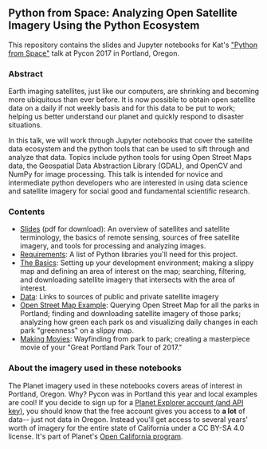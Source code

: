 ## Python from Space: Analyzing Open Satellite Imagery Using the Python Ecosystem

This repository contains the slides and Jupyter notebooks for Kat's ["Python from Space"](https://us.pycon.org/2017/schedule/presentation/364/) talk at Pycon 2017 in Portland, Oregon.

### Abstract
Earth imaging satellites, just like our computers, are shrinking and becoming more ubiquitous than ever before. It is now possible to obtain open satellite data on a daily if not weekly basis and for this data to be put to work; helping us better understand our planet and quickly respond to disaster situations.

In this talk, we will work through Jupyter notebooks that cover the satellite data ecosystem and the python tools that can be used to sift through and analyze that data. Topics include python tools for using Open Street Maps data, the Geospatial Data Abstraction Library (GDAL), and OpenCV and NumPy for image processing. This talk is intended for novice and intermediate python developers who are interested in using data science and satellite imagery for social good and fundamental scientific research.

### Contents
* [Slides](Pycon2017.pdf) (pdf for download): An overview of satellites and satellite terminology, the basics of remote sensing, sources of free satellite imagery, and tools for processing and analyzing images.
* [Requirements](requirements.txt): A list of Python libraries you'll need for this project.
* [The Basics](TheBasics.ipynb): Setting up your development environment; making a slippy map and defining an area of interest on the map; searching, filtering, and downloading satellite imagery that intersects with the area of interest.
* [Data](data-sources.md): Links to sources of public and private satellite imagery
* [Open Street Map Example](OpenStreetMapsExample.ipynb): Querying Open Street Map for all the parks in Portland; finding and downloading satellite imagery of those parks; analyzing how green each park os and visualizing daily changes in each park "greenness" on a slippy map.
* [Making Movies](MovieTime.ipynb): Wayfinding from park to park; creating a masterpiece movie of your "Great Portland Park Tour of 2017."

### About the imagery used in these notebooks
The Planet imagery used in these notebooks covers areas of interest in Portland, Oregon. Why? Pycon was in Portland this year and local examples are cool! If you decide to sign up for a [Planet Explorer account (and API key)](https://www.planet.com/explorer/), you should know that the free account gives you access to **a lot** of data-- just not data in Oregon. Instead you'll get access to several years' worth of imagery for the entire state of California under a CC BY-SA 4.0 license. It's part of Planet's [Open California program](https://support.planet.com/hc/en-us/articles/212993777-What-is-included-in-Open-California-).
